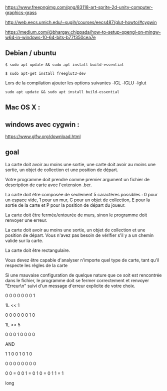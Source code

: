 

https://www.freepngimg.com/png/83118-art-sprite-2d-unity-computer-graphics-grass

http://web.eecs.umich.edu/~sugih/courses/eecs487/glut-howto/#cygwin

https://medium.com/@bhargav.chippada/how-to-setup-opengl-on-mingw-w64-in-windows-10-64-bits-b77f350cea7e

## Debian / ubuntu

```
$ sudo apt update && sudo apt install build-essential

$ sudo apt-get install freeglut3-dev 

```
Lors de la compilation ajouter les options suivantes -lGL -lGLU -lglut 

```
sudo apt update && sudo apt install build-essential
```
## Mac OS X :


## windows avec cygwin :


https://www.glfw.org/download.html

## goal

La carte doit avoir au moins une sortie, une carte doit avoir au moins une 
sortie, un objet de collection et une position de départ.

Votre programme doit prendre comme premier argument un fichier de description 
de carte avec l'extension .ber.

La carte doit être composée de seulement 5 caractères possibles :
0 pour un espace vide, 1 pour un mur, C pour un objet de collection, E pour la 
sortie de la carte et P pour la position de départ du joueur.

La carte doit être fermée/entourée de murs, sinon le programme doit renvoyer
une erreur.

La carte doit avoir au moins une sortie, un objet de collection et une position
de départ. Vous n'avez pas besoin de vérifier s'il y a un chemin valide 
sur la carte.

La carte doit être rectangulaire.

Vous devez être capable d'analyser n'importe quel type de carte, tant qu'il 
respecte les règles de la carte

Si une mauvaise configuration de quelque nature que ce soit est rencontrée dans 
le fichier, le programme doit se fermer correctement et renvoyer "Erreur\n" 
suivi d'un message d'erreur explicite de votre choix.



0 0 0 0 0 0 0 1

1L << 1

0 0 0 0 0 0 1 0

1L << 5

0 0 0 1 0 0 0 0

AND

1 1 0 0 1 0 1 0
 
0 0 0 0 0 0 0 0



0 0 = 0
0 1 = 0
1 0 = 0
1 1 = 1


long

